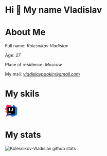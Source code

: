 # Hi :wave: My name Vladislav
# About Me

Full name: *Kolesnikov Vladislav*

Age: *27*

Place of residence: *Moscow*

My mail: *vladislavpaokin@gmail.com*

# My skils

<a href="https://www.jetbrains.com/ru-ru/idea/" target="_blank" rel="noreferrer"> <img src="https://github.com/Kolesnikov-Vladislav/Kolesnikov-Vladislav/blob/main/img/IntelliJ_IDEA.png" alt="docker" width="40" height="40"/> </a>


# My stats
![Kolesnikov-Vladislav github stats](https://github-readme-stats.vercel.app/api?username=Kolesnikov-Vladislav&show_icons=true&theme=radical)
